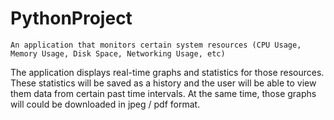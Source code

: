 # PythonProject
	An application that monitors certain system resources (CPU Usage, Memory Usage, Disk Space, Networking Usage, etc)
  The application displays real-time graphs and statistics for those resources. These statistics will be saved as a history and the user will be able to view them
data from certain past time intervals. At the same time, those graphs will
could be downloaded in jpeg / pdf format.
